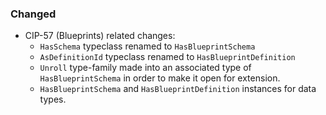 ### Changed

- CIP-57 (Blueprints) related changes:
  - `HasSchema` typeclass renamed to `HasBlueprintSchema`
  - `AsDefinitionId` typeclass renamed to `HasBlueprintDefinition`
  - `Unroll` type-family made into an associated type of `HasBlueprintSchema` in order to make it open for extension.
  - `HasBlueprintSchema` and `HasBlueprintDefinition` instances for data types.

